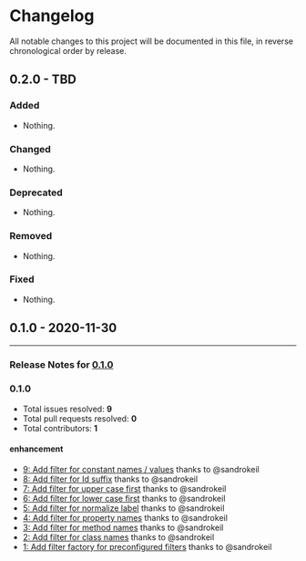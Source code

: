 # Changelog

All notable changes to this project will be documented in this file, in reverse chronological order by release.

## 0.2.0 - TBD

### Added

- Nothing.

### Changed

- Nothing.

### Deprecated

- Nothing.

### Removed

- Nothing.

### Fixed

- Nothing.

## 0.1.0 - 2020-11-30


-----

### Release Notes for [0.1.0](https://github.com/open-code-modeling/php-filter/milestone/1)



### 0.1.0

- Total issues resolved: **9**
- Total pull requests resolved: **0**
- Total contributors: **1**

#### enhancement

 - [9: Add filter for constant names / values](https://github.com/open-code-modeling/php-filter/issues/9) thanks to @sandrokeil
 - [8: Add filter for Id suffix](https://github.com/open-code-modeling/php-filter/issues/8) thanks to @sandrokeil
 - [7: Add filter for upper case first](https://github.com/open-code-modeling/php-filter/issues/7) thanks to @sandrokeil
 - [6: Add filter for lower case first](https://github.com/open-code-modeling/php-filter/issues/6) thanks to @sandrokeil
 - [5: Add filter for normalize label](https://github.com/open-code-modeling/php-filter/issues/5) thanks to @sandrokeil
 - [4: Add filter for property names](https://github.com/open-code-modeling/php-filter/issues/4) thanks to @sandrokeil
 - [3: Add filter for method names](https://github.com/open-code-modeling/php-filter/issues/3) thanks to @sandrokeil
 - [2: Add filter for class names](https://github.com/open-code-modeling/php-filter/issues/2) thanks to @sandrokeil
 - [1: Add filter factory for preconfigured filters](https://github.com/open-code-modeling/php-filter/issues/1) thanks to @sandrokeil

